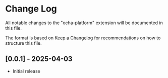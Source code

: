 # Change Log

All notable changes to the "ocha-platform" extension will be
documented in this file.

The format is based on [Keep a Changelog](http://keepachangelog.com/)
for recommendations on how to structure this file.

## [0.0.1] - 2025-04-03

- Initial release
